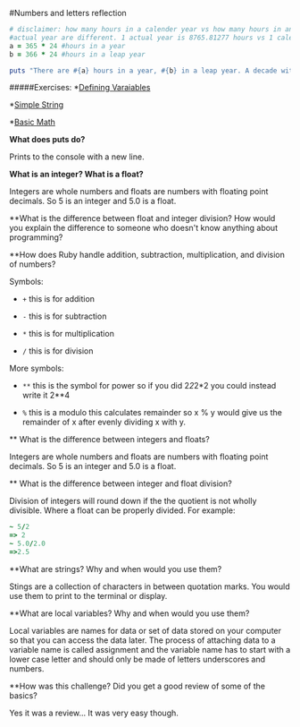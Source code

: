 #Numbers and letters reflection

```Ruby
# disclaimer: how many hours in a calender year vs how many hours in an
#actual year are different. 1 actual year is 8765.81277 hours vs 1 calender #year has 8760 hours.
a = 365 * 24 #hours in a year
b = 366 * 24 #hours in a leap year

puts "There are #{a} hours in a year, #{b} in a leap year. A decade with no leap years has #{a * 60**2 * 10} seconds, but no decade has no leap years so... A decade with 1 leap year has #{(a * 60**2 * 9)+(b * 60**2)} seconds. A decade with 2 leap years has #{(a * 60**2 * 8)+(b * 60**2 *2)} seconds and a decade with 3 leap years has #{(a * 60**2 * 7)+(b * 60**2 * 3)} seconds. "
```
#####Exercises:
*[Defining Varaiables](https://github.com/frankiebee/phase-0/blob/master/week-4/defining-variables.rb)

*[Simple String](https://github.com/frankiebee/phase-0/blob/master/week-4/simple-string.rb)

*[Basic Math](https://github.com/frankiebee/phase-0/blob/master/week-4/basic-math.rb)

**What does puts do?**

Prints to the console with a new line.

**What is an integer? What is a float?**

Integers are whole numbers and floats are numbers with floating point decimals. So 5 is an integer and 5.0 is a float.

**What is the difference between float and integer division? How would you explain the difference to someone who doesn't know anything about programming?


**How does Ruby handle addition, subtraction, multiplication, and division of numbers?

Symbols:

* ```+``` this is for addition

* ```-``` this is for subtraction

* ``` * ``` this is for multiplication

* ```/``` this is for division

More symbols:

* ``` ** ``` this is the symbol for power so if you did 2*2*2*2 you could instead write it 2**4

* ```%```  this is a modulo this calculates remainder so x % y would give us the remainder of x after evenly dividing x with y.

** What is the difference between integers and floats?

Integers are whole numbers and floats are numbers with floating point decimals. So 5 is an integer and 5.0 is a float.

** What is the difference between integer and float division?

Division of integers will round down if the the quotient is not wholly divisible. Where a float can be properly divided. For example:
```Ruby
~ 5/2
=> 2
~ 5.0/2.0
=>2.5
```


**What are strings? Why and when would you use them?

Stings are a collection of characters in between quotation marks. You would use them to print to the terminal or display.

**What are local variables? Why and when would you use them?

Local variables are names for data or set of data stored on your computer so that you can access the data later. The process of attaching data to a variable name is called assignment and the variable name has to start with a lower case letter and should only be made of letters underscores and numbers.

**How was this challenge? Did you get a good review of some of the basics?

Yes it was a review... It was very easy though.
